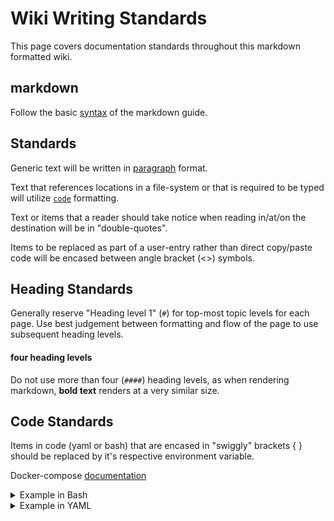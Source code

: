 # Wiki Writing Standards

This page covers documentation standards throughout this markdown formatted wiki.

## markdown

Follow the basic [syntax](https://www.markdownguide.org/basic-syntax/) of the markdown guide.

## Standards

Generic text will be written in [paragraph](https://www.markdownguide.org/basic-syntax/#paragraphs-1) format.

Text that references locations in a file-system or that is required to be typed will utilize [`code`](https://www.markdownguide.org/basic-syntax/#code) formatting.

Text or items that a reader should take notice when reading in/at/on the destination will be in "double-quotes".

Items to be replaced as part of a user-entry rather than direct copy/paste code will be encased between angle bracket (<>) symbols.

## Heading Standards

Generally reserve "Heading level 1" (`#`) for top-most topic levels for each page. Use best judgement between formatting and flow of the page to use subsequent heading levels.

#### four heading levels

Do not use more than four (`####`) heading levels, as when rendering markdown, **bold text** renders at a very similar size.

## Code Standards

Items in code (yaml or bash) that are encased in "swiggly" brackets { } should be replaced by it's respective environment variable.

Docker-compose [documentation](https://docs.docker.com/compose/environment-variables/env-file/#interpolation)

<details><summary>Example in Bash</summary>

```bash
echo "Pinging Health Check Endpoint"

# using curl (10 second timeout, retry up to 5 times):
curl -m 10 --retry 5 https://hc-ping.com/{ping_key}/alexandria
```

</details>

<details><summary>Example in YAML</summary>

```yaml
web:
  environment:
    - DEBUG=${DEBUG}
```

</details>
